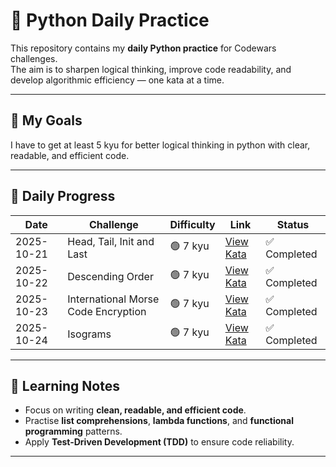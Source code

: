 # 🐍 Python Daily Practice

This repository contains my **daily Python practice** for Codewars challenges.  
The aim is to sharpen logical thinking, improve code readability, and develop algorithmic efficiency — one kata at a time.

---

## 🎯 My Goals
I have to get at least 5 kyu for better logical thinking in python with clear, readable, and efficient code.

---

## 📅 Daily Progress
| Date | Challenge | Difficulty | Link | Status |
|------|------------|-------------|------|---------|
| 2025-10-21 | Head, Tail, Init and Last | 🟢 7 kyu | [View Kata](https://www.codewars.com/kata/54592a5052756d5c5d0009c3) | ✅ Completed |
| 2025-10-22 | Descending Order | 🟢 7 kyu | [View Kata](https://www.codewars.com/kata/5467e4d82edf8bbf40000155) | ✅ Completed |
| 2025-10-23 | International Morse Code Encryption | 🟢 7 kyu | [View Kata](https://www.codewars.com/kata/55b8c0276a7930249e00003c) | ✅ Completed |
| 2025-10-24 | Isograms | 🟢 7 kyu | [View Kata](https://www.codewars.com/kata/54ba84be607a92aa900000f1) | ✅ Completed |

---

## 🧠 Learning Notes
- Focus on writing **clean, readable, and efficient code**.  
- Practise **list comprehensions**, **lambda functions**, and **functional programming** patterns.  
- Apply **Test-Driven Development (TDD)** to ensure code reliability.  

---
